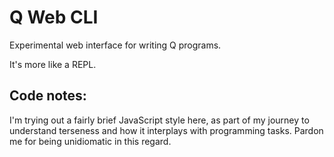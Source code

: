Q Web CLI
=========

Experimental web interface for writing Q programs. 

It's more like a REPL.

Code notes:
-----------

I'm trying out a fairly brief JavaScript style here, as part of my journey to
understand terseness and how it interplays with programming tasks. Pardon me
for being unidiomatic in this regard. 
